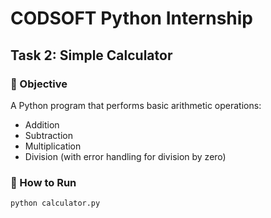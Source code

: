 # CODSOFT Python Internship
## Task 2: Simple Calculator

### 📌 Objective
A Python program that performs basic arithmetic operations:
- Addition
- Subtraction
- Multiplication
- Division (with error handling for division by zero)

### 🚀 How to Run
```bash
python calculator.py

